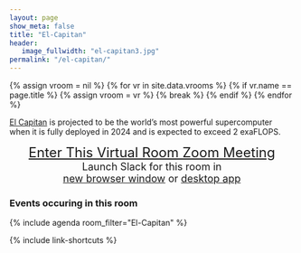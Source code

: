 ```yaml
---
layout: page
show_meta: false
title: "El-Capitan"
header:
   image_fullwidth: "el-capitan3.jpg"
permalink: "/el-capitan/"
---
```

{% assign vroom = nil %}
{% for vr in site.data.vrooms %}
  {% if vr.name == page.title %}
    {% assign vroom = vr %}
    {% break %}
  {% endif %}
{% endfor %}

[El Capitan]({{vroom.webinfo}}) is projected to be the world’s most powerful supercomputer when it is
fully deployed in 2024 and is expected to exceed 2 exaFLOPS.

<center style="font-size:24px"><a href="{{vroom.zoom_link}}">Enter This Virtual Room Zoom Meeting</a></center>
<center style="font-size:18px">Launch Slack for this room in<br><a href="{{vroom.slackweb}}" onclick="window.open(this.href,'newwindow','width=600,height=900'); return false;">new browser window</a> or <a href="{{vroom.slackapp}}">desktop app</a></center>

### Events occuring in this room

{% include agenda room_filter="El-Capitan" %}

{% include link-shortcuts %}
